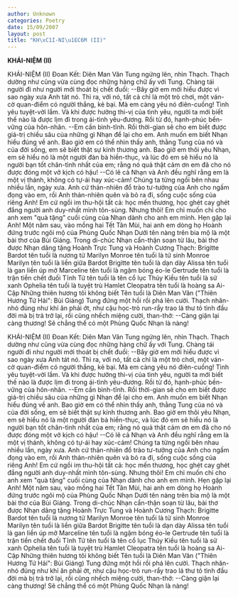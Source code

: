 ```yaml
---
author: Unknown
categories: Poetry
date: 15/09/2007
layout: post
title: "KH\xC1I-NI\u1EC6M (II)"
---
```


**KHÁI-NIỆM (II)**

KHÁI-NIỆM (II)
Đoan Kết:  Diên Man Vân
     Tung ngửng lên, nhìn Thạch.  Thạch dường như cũng vừa cùng đọc những hàng chữ ấy với Tung.  Chàng tái người đi như người mới thoát bị chết đuối:
--Bây giờ em mới hiểu được vì sao ngày xưa Anh tát nó.  Thì ra, với nó, tất cả chỉ là một trò chơi, một ván-cờ quan-điểm có người thắng, kẻ bại.  Mà em càng yêu nó điên-cuồng!  Tình yêu tuyệt-vời lắm.  Và khi được hưởng thi-vị của tình yêu, người ta mới biết thế nào là được lịm đi trong ái-tình yêu-đương. Rồi từ đó, hạnh-phúc bền-vững của hôn-nhân.
--Em cần bình-tĩnh.  Rồi thời-gian sẽ cho em biết được giá-trị chiều sâu của những gì Nhạn để lại cho em.  Anh muốn em biết Nhạn hiểu đúng về anh.  Bao giờ em có thể nhìn thấy anh, thằng Tung của nó và của đời sống, em sẽ biết thật sự kính thương anh.  Bao giờ em thôi yêu Nhạn, em sẽ hiểu nó là một người đàn bà hiền-thục, và lúc đó em sẽ hiểu nó là người bạn tốt chân-tình nhất của em; rằng nó quả thật cảm ơn em đã cho nó được đóng một vở kịch có hậu!
--Có lẽ cả Nhạn và Anh đều nghĩ rằng em là một vị thánh, không có tự-ái hay xúc-cảm!  Chúng ta từng ngồi bên nhau nhiều lần, ngày xưa.  Anh cứ thản-nhiên đổ trào tư-tưởng của Anh cho ngấm đọng vào em, rồi Anh thản-nhiên quên và bỏ ra đi, sống cuộc sống của riêng Anh!  Em cứ ngồi im thu-hội tất cả: học mến thương, học ghét cay ghét đắng người anh duy-nhất mình tôn-sùng.  Nhưng thôi!  Em chỉ muốn chỉ cho anh xem "quà tặng" cuối cùng của Nhạn dành cho anh em mình.  Hẹn gặp lại Anh!
     Một năm sau, vào mồng hai Tết Tân Mùi, hai anh em dòng họ Hoành đứng trước ngôi mộ của Phùng Quốc Nhạn  Dưới tên nàng trên bia mộ là một bài thơ của Bùi Giáng.  Trong di-chúc Nhạn cẩn-thận soạn từ lâu, bài thơ được Nhạn dâng tặng Hoành Trực Tung và Hoành Cương Thạch:
     Brigitte Bardot tên tuổi là nương tử
     Marilyn Monroe tên tuổi là tử sinh
     Monroe Marilyn tên tuổi là liền giữa
     Bardot Brigitte tên tuổi là dạn dày
     Alissa tên tuổi là gan liền úp mở
     Marceline tên tuổi là ngậm bóng éo-le
     Gertrude tên tuổi là trận tiền chết đuối
     Tĩnh Tử tên tuổi là tên cổ lục
     Thúy Kiều tên tuổi là sử xanh
     Ophelia tên tuổi là tuyệt trù Hamlet
     Cleopatra tên tuổi là hoàng sa Ai-Cập
     Những thiên hương tôi không biết
     Tên tuổi là Diên Man Vân
     ("Thiên Hương Tứ Hải": Bùi Giáng)
     Tung đứng một hồi rồi phá lên cười.  Thạch nhăn-nhó đúng như khỉ ăn phải ớt, như cậu học-trò run-rẩy trao lá thư tỏ tình đầu đời mà bị trả trở lại, rồi cũng nhếch miệng cười, than-thở:
--Càng giận lại càng thương!  Sẽ chẳng thể có một Phùng Quốc Nhạn là nàng!

KHÁI-NIỆM (II)
Đoan Kết:  Diên Man Vân
     Tung ngửng lên, nhìn Thạch.  Thạch dường như cũng vừa cùng đọc những hàng chữ ấy với Tung.  Chàng tái người đi như người mới thoát bị chết đuối:
--Bây giờ em mới hiểu được vì sao ngày xưa Anh tát nó.  Thì ra, với nó, tất cả chỉ là một trò chơi, một ván-cờ quan-điểm có người thắng, kẻ bại.  Mà em càng yêu nó điên-cuồng!  Tình yêu tuyệt-vời lắm.  Và khi được hưởng thi-vị của tình yêu, người ta mới biết thế nào là được lịm đi trong ái-tình yêu-đương. Rồi từ đó, hạnh-phúc bền-vững của hôn-nhân.
--Em cần bình-tĩnh.  Rồi thời-gian sẽ cho em biết được giá-trị chiều sâu của những gì Nhạn để lại cho em.  Anh muốn em biết Nhạn hiểu đúng về anh.  Bao giờ em có thể nhìn thấy anh, thằng Tung của nó và của đời sống, em sẽ biết thật sự kính thương anh.  Bao giờ em thôi yêu Nhạn, em sẽ hiểu nó là một người đàn bà hiền-thục, và lúc đó em sẽ hiểu nó là người bạn tốt chân-tình nhất của em; rằng nó quả thật cảm ơn em đã cho nó được đóng một vở kịch có hậu!
--Có lẽ cả Nhạn và Anh đều nghĩ rằng em là một vị thánh, không có tự-ái hay xúc-cảm!  Chúng ta từng ngồi bên nhau nhiều lần, ngày xưa.  Anh cứ thản-nhiên đổ trào tư-tưởng của Anh cho ngấm đọng vào em, rồi Anh thản-nhiên quên và bỏ ra đi, sống cuộc sống của riêng Anh!  Em cứ ngồi im thu-hội tất cả: học mến thương, học ghét cay ghét đắng người anh duy-nhất mình tôn-sùng.  Nhưng thôi!  Em chỉ muốn chỉ cho anh xem "quà tặng" cuối cùng của Nhạn dành cho anh em mình.  Hẹn gặp lại Anh!
     Một năm sau, vào mồng hai Tết Tân Mùi, hai anh em dòng họ Hoành đứng trước ngôi mộ của Phùng Quốc Nhạn  Dưới tên nàng trên bia mộ là một bài thơ của Bùi Giáng.  Trong di-chúc Nhạn cẩn-thận soạn từ lâu, bài thơ được Nhạn dâng tặng Hoành Trực Tung và Hoành Cương Thạch:
     Brigitte Bardot tên tuổi là nương tử
     Marilyn Monroe tên tuổi là tử sinh
     Monroe Marilyn tên tuổi là liền giữa
     Bardot Brigitte tên tuổi là dạn dày
     Alissa tên tuổi là gan liền úp mở
     Marceline tên tuổi là ngậm bóng éo-le
     Gertrude tên tuổi là trận tiền chết đuối
     Tĩnh Tử tên tuổi là tên cổ lục
     Thúy Kiều tên tuổi là sử xanh
     Ophelia tên tuổi là tuyệt trù Hamlet
     Cleopatra tên tuổi là hoàng sa Ai-Cập
     Những thiên hương tôi không biết
     Tên tuổi là Diên Man Vân
     ("Thiên Hương Tứ Hải": Bùi Giáng)
     Tung đứng một hồi rồi phá lên cười.  Thạch nhăn-nhó đúng như khỉ ăn phải ớt, như cậu học-trò run-rẩy trao lá thư tỏ tình đầu đời mà bị trả trở lại, rồi cũng nhếch miệng cười, than-thở:
--Càng giận lại càng thương!  Sẽ chẳng thể có một Phùng Quốc Nhạn là nàng!
